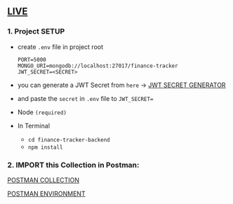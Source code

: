 ## [LIVE](https://finance-tracker-backend-beta.vercel.app/)

### 1. Project SETUP

- create `.env` file in project root

  ```properties
  PORT=5000
  MONGO_URI=mongodb://localhost:27017/finance-tracker
  JWT_SECRET=<SECRET>
  ```

- you can generate a JWT Secret from `here` -> [JWT SECRET GENERATOR](https://jwtsecret.com/)
- and paste the `secret` in `.env` file to `JWT_SECRET=`

- Node `(required)`
- In Terminal
  - `cd finance-tracker-backend`
  - `npm install`

### 2. IMPORT this Collection in Postman:

[POSTMAN COLLECTION](https://github.com/Priyansusahoo/finance-tracker-backend/blob/master/FinTrackerApp.postman_collection.json)

[POSTMAN ENVIRONMENT](https://github.com/Priyansusahoo/finance-tracker-backend/blob/master/Local.postman_environment.json)
